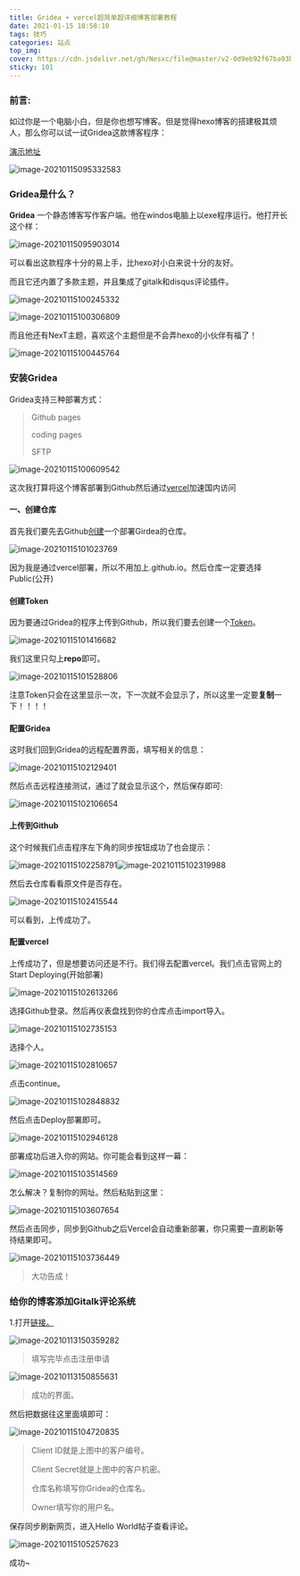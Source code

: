 ```yaml
---
title: Gridea + vercel超简单超详细博客部署教程
date: 2021-01-15 10:58:10
tags: 技巧
categories: 站点
top_img:
cover: https://cdn.jsdelivr.net/gh/Nesxc/file@master/v2-0d9eb92f67ba93b514f2555a70eacebe_1440w.jpg
sticky: 101
---
```


### 前言:

如过你是一个电脑小白，但是你也想写博客。但是觉得hexo博客的搭建极其烦人，那么你可以试一试Gridea这款博客程序：

<a href="https://nesxc.vercel.app/">演示地址</a>

![image-20210115095332583](https://cdn.jsdelivr.net/gh/Nesxc/file@master/image-20210115095332583.png)

### Gridea是什么？

**Gridea** 一个静态博客写作客户端。他在windos电脑上以exe程序运行。他打开长这个样：

![image-20210115095903014](https://cdn.jsdelivr.net/gh/Nesxc/file@master/image-20210115095903014.png)

可以看出这款程序十分的易上手，比hexo对小白来说十分的友好。

而且它还内置了多款主题，并且集成了gitalk和disqus评论插件。

![image-20210115100245332](https://cdn.jsdelivr.net/gh/Nesxc/file@master/image-20210115100245332.png)

![image-20210115100306809](https://cdn.jsdelivr.net/gh/Nesxc/file@master/image-20210115100306809.png)

而且他还有NexT主题，喜欢这个主题但是不会弄hexo的小伙伴有福了！

![image-20210115100445764](https://cdn.jsdelivr.net/gh/Nesxc/file@master/image-20210115100445764.png)

### 安装Gridea

Gridea支持三种部署方式：

> Github pages
>
> coding pages
>
> SFTP

![image-20210115100609542](https://cdn.jsdelivr.net/gh/Nesxc/file@master/image-20210115100609542.png)

这次我打算将这个博客部署到Github然后通过<a href="https://vercel.com/">vercel</a>加速国内访问

#### 一、创建仓库

首先我们要先去Github<a href="https://github.com/new">创建</a>一个部署Girdea的仓库。

![image-20210115101023769](https://cdn.jsdelivr.net/gh/Nesxc/file@master/image-20210115101023769.png)

因为我是通过vercel部署，所以不用加上.github.io。然后仓库一定要选择Public(公开)

#### 创建Token

因为要通过Gridea的程序上传到Github，所以我们要去创建一个<a href="https://github.com/settings/tokens/new">Token</a>。

![image-20210115101416682](https://cdn.jsdelivr.net/gh/Nesxc/file@master/image-20210115101416682.png)

我们这里只勾上**repo**即可。

![image-20210115101528806](https://cdn.jsdelivr.net/gh/Nesxc/file@master/image-20210115101528806.png)

注意Token只会在这里显示一次，下一次就不会显示了，所以这里一定要**复制**一下！！！！

#### 配置Gridea

这时我们回到Gridea的远程配置界面，填写相关的信息：

![image-20210115102129401](https://cdn.jsdelivr.net/gh/Nesxc/file@master/image-20210115102129401.png)

然后点击远程连接测试，通过了就会显示这个，然后保存即可:

![image-20210115102106654](https://cdn.jsdelivr.net/gh/Nesxc/file@master/image-20210115102106654.png)

#### 上传到Github

这个时候我们点击程序左下角的同步按钮成功了也会提示：

![image-20210115102258791](https://cdn.jsdelivr.net/gh/Nesxc/file@master/image-20210115102258791.png)![image-20210115102319988](https://cdn.jsdelivr.net/gh/Nesxc/file@master/image-20210115102319988.png)

然后去仓库看看原文件是否存在。

![image-20210115102415544](https://cdn.jsdelivr.net/gh/Nesxc/file@master/image-20210115102415544.png)

可以看到，上传成功了。

#### 配置vercel

上传成功了，但是想要访问还是不行。我们得去配置vercel。我们点击官网上的Start Deploying(开始部署)

![image-20210115102613266](https://cdn.jsdelivr.net/gh/Nesxc/file@master/image-20210115102613266.png)

选择Github登录。然后再仪表盘找到你的仓库点击import导入。

![image-20210115102735153](https://cdn.jsdelivr.net/gh/Nesxc/file@master/image-20210115102735153.png)

选择个人。

![image-20210115102810657](https://cdn.jsdelivr.net/gh/Nesxc/file@master/image-20210115102810657.png)

点击continue。

![image-20210115102848832](https://cdn.jsdelivr.net/gh/Nesxc/file@master/image-20210115102848832.png)

然后点击Deploy部署即可。

![image-20210115102946128](https://cdn.jsdelivr.net/gh/Nesxc/file@master/image-20210115102946128.png)

部署成功后进入你的网站。你可能会看到这样一幕：

![image-20210115103514569](https://cdn.jsdelivr.net/gh/Nesxc/file@master/image-20210115103514569.png)

怎么解决？复制你的网址。然后粘贴到这里：

![image-20210115103607654](https://cdn.jsdelivr.net/gh/Nesxc/file@master/image-20210115103607654.png)

然后点击同步，同步到Github之后Vercel会自动重新部署，你只需要一直刷新等待结果即可。

![image-20210115103736449](https://cdn.jsdelivr.net/gh/Nesxc/file@master/image-20210115103736449.png)

> 大功告成！

### 给你的博客添加Gitalk评论系统

1.打开<a href="https://github.com/settings/applications/new">链接。</a>

![image-20210113150359282](https://cdn.jsdelivr.net/gh/Nesxc/file@master/image-20210113150359282.png)

> 填写完毕点击注册申请

![image-20210113150855631](https://cdn.jsdelivr.net/gh/Nesxc/file@master/image-20210113150855631.png)

> 成功的界面。

然后把数据往这里面填即可：

![image-20210115104720835](https://cdn.jsdelivr.net/gh/Nesxc/file@master/image-20210115104720835.png)

> Client ID就是上图中的客户编号。
>
> Client Secret就是上图中的客户机密。
>
> 仓库名称填写你Gridea的仓库名。
>
> Owner填写你的用户名。

保存同步刷新网页，进入Hello World帖子查看评论。

![image-20210115105257623](https://cdn.jsdelivr.net/gh/Nesxc/file@master/image-20210115105257623.png)

成功~

